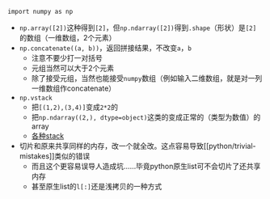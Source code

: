 `import numpy as np`
- `np.array([2])`这种得到`[2]`，但`np.ndarray([2])`得到`.shape`（形状）是`[2]`的数组（一维数组，2个元素）
- `np.concatenate((a, b))`，返回拼接结果，不改变`a`，`b`
  - 注意不要少打一对括号
  - 元组当然可以大于2个元素
  - 除了接受元组，当然也能接受`numpy`数组（例如输入二维数组，就是对一列一维数组作concatenate）
- `np.vstack`
  - 把`[(1,2),(3,4)]`变成`2*2`的
  - 把`np.ndarray((2,), dtype=object)`这类的变成正常的（类型为数值）的array
  - [各种stack](https://blog.csdn.net/csdn15698845876/article/details/73380803)
- 切片和原来共享同样的内存，改一个就全改。这点容易导致[[python/trivial-mistakes]]类似的错误
  - 而且这个更容易误导人造成坑……毕竟python原生list可不会切片了还共享内存
  - 甚至原生list的`l[:]`还是浅拷贝的一种方式